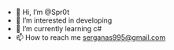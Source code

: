 - 👋 Hi, I’m @Spr0t
- 👀 I’m interested in developing
- 🌱 I’m currently learning c#
- 📫 How to reach me serganas995@gmail.com
